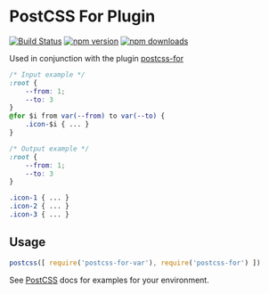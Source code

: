 # PostCSS For Plugin
[![Build Status](https://img.shields.io/travis/GitScrum/postcss-for-variables.svg?style=flat-square)](https://travis-ci.org/GitScrum/postcss-for-variables)
[![npm version](https://img.shields.io/npm/v/postcss-for-variables.svg?style=flat-square)](https://www.npmjs.com/package/postcss-for-variables) 
[![npm downloads](https://img.shields.io/npm/dm/postcss-for-variables.svg?style=flat-square)](https://www.npmjs.com/package/postcss-for-variables)

Used in conjunction with the plugin [postcss-for](https://github.com/antyakushev/postcss-for)



```css
/* Input example */
:root {
	--from: 1;
	--to: 3
}
@for $i from var(--from) to var(--to) {
	.icon-$i { ... }
}
```

```css
/* Output example */
:root {
	--from: 1;
	--to: 3
}

.icon-1 { ... }
.icon-2 { ... }
.icon-3 { ... }

```

## Usage

```js
postcss([ require('postcss-for-var'), require('postcss-for') ])
```

See [PostCSS](https://github.com/postcss/postcss) docs for examples for your environment.
